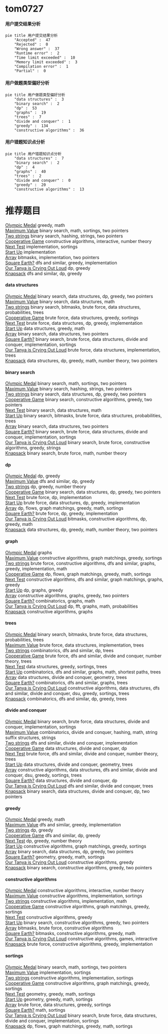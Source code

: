 # tom0727
<!-- tabs:start -->
#### **用户提交结果分析**

```mermaid
pie title 用户提交结果分析
    "Accepted" :  47
    "Rejected" :  0
    "Wrong answer" :  37
    "Runtime error" :  2
    "Time limit exceeded" :  10
    "Memory limit exceeded" :  3
    "Compilation error" :  1
    "Partial" :  0
```
#### **用户做题类型偏好分析**

```mermaid
pie title 用户做题类型偏好分析
    "data structures" :  3
    "binary search" :  2
    "dp" :  53
    "graphs" :  19
    "trees" :  7
    "divide and conquer" :  1
    "greedy" :  134
    "constructive algorithms" :  36
```
#### **用户错题知识点分析**

```mermaid
pie title 用户错题知识点分析
    "data structures" :  7
    "binary search" :  2
    "dp" :  4
    "graphs" :  40
    "trees" :  2
    "divide and conquer" :  0
    "greedy" :  20
    "constructive algorithms" :  13
```
<!-- tabs:end -->
# 推荐题目
[Olympic Medal](http://codeforces.com/problemset/problem/215/B)		greedy,
                        math		  
[Maximum Value](https://codeforces.com/contest/485/problem/D)		binary search,
                        math,
                        sortings,
                        two pointers		  
[Two strings](http://codeforces.com/problemset/problem/762/C)		binary search,
                        hashing,
                        strings,
                        two pointers		  
[Cooperative Game](http://codeforces.com/problemset/problem/1137/D)		constructive algorithms,
                        interactive,
                        number theory		  
[Next Test](http://codeforces.com/problemset/problem/27/A)		implementation,
                        sortings		  
[Start Up](https://codeforces.com/contest/421/problem/B)		implementation		  
[Array](http://codeforces.com/problemset/problem/224/B)		bitmasks,
                        implementation,
                        two pointers		  
[Square Earth?](http://codeforces.com/problemset/problem/57/A)		dfs and similar,
                        greedy,
                        implementation		  
[Our Tanya is Crying Out Loud](http://codeforces.com/problemset/problem/940/B)		dp,
                        greedy		  
[Knapsack](http://codeforces.com/problemset/problem/1132/E)		dfs and similar,
                        dp,
                        greedy		  
<!-- tabs:start -->
#### **data structures**
[Olympic Medal](http://codeforces.com/problemset/problem/1492/C)		binary search,
                        data structures,
                        dp,
                        greedy,
                        two pointers		  
[Maximum Value](http://codeforces.com/problemset/problem/1490/G)		binary search,
                        data structures,
                        math		  
[Two strings](http://codeforces.com/problemset/problem/1479/D)		binary search,
                        bitmasks,
                        brute force,
                        data structures,
                        probabilities,
                        trees		  
[Cooperative Game](http://codeforces.com/problemset/problem/1497/A)		brute force,
                        data structures,
                        greedy,
                        sortings		  
[Next Test](http://codeforces.com/problemset/problem/1491/C)		brute force,
                        data structures,
                        dp,
                        greedy,
                        implementation		  
[Start Up](http://codeforces.com/problemset/problem/1492/B)		data structures,
                        greedy,
                        math		  
[Array](http://codeforces.com/problemset/problem/1436/E)		binary search,
                        data structures,
                        two pointers		  
[Square Earth?](http://codeforces.com/problemset/problem/1461/D)		binary search,
                        brute force,
                        data structures,
                        divide and conquer,
                        implementation,
                        sortings		  
[Our Tanya is Crying Out Loud](http://codeforces.com/problemset/problem/1511/C)		brute force,
                        data structures,
                        implementation,
                        trees		  
[Knapsack](http://codeforces.com/problemset/problem/1497/E1)		data structures,
                        dp,
                        greedy,
                        math,
                        number theory,
                        two pointers		  
#### **binary search**
[Olympic Medal](https://codeforces.com/contest/485/problem/D)		binary search,
                        math,
                        sortings,
                        two pointers		  
[Maximum Value](http://codeforces.com/problemset/problem/762/C)		binary search,
                        hashing,
                        strings,
                        two pointers		  
[Two strings](http://codeforces.com/problemset/problem/1492/C)		binary search,
                        data structures,
                        dp,
                        greedy,
                        two pointers		  
[Cooperative Game](http://codeforces.com/problemset/problem/1463/D)		binary search,
                        constructive algorithms,
                        greedy,
                        two pointers		  
[Next Test](http://codeforces.com/problemset/problem/1490/G)		binary search,
                        data structures,
                        math		  
[Start Up](http://codeforces.com/problemset/problem/1479/D)		binary search,
                        bitmasks,
                        brute force,
                        data structures,
                        probabilities,
                        trees		  
[Array](http://codeforces.com/problemset/problem/1436/E)		binary search,
                        data structures,
                        two pointers		  
[Square Earth?](http://codeforces.com/problemset/problem/1461/D)		binary search,
                        brute force,
                        data structures,
                        divide and conquer,
                        implementation,
                        sortings		  
[Our Tanya is Crying Out Loud](http://codeforces.com/problemset/problem/1493/C)		binary search,
                        brute force,
                        constructive algorithms,
                        greedy,
                        strings		  
[Knapsack](http://codeforces.com/problemset/problem/1487/D)		binary search,
                        brute force,
                        math,
                        number theory		  
#### **dp**
[Olympic Medal](http://codeforces.com/problemset/problem/940/B)		dp,
                        greedy		  
[Maximum Value](http://codeforces.com/problemset/problem/1132/E)		dfs and similar,
                        dp,
                        greedy		  
[Two strings](http://codeforces.com/problemset/problem/623/B)		dp,
                        greedy,
                        number theory		  
[Cooperative Game](http://codeforces.com/problemset/problem/1492/C)		binary search,
                        data structures,
                        dp,
                        greedy,
                        two pointers		  
[Next Test](https://codeforces.com/contest/1457/problem/C)		brute force,
                        dp,
                        implementation		  
[Start Up](http://codeforces.com/problemset/problem/1491/C)		brute force,
                        data structures,
                        dp,
                        greedy,
                        implementation		  
[Array](http://codeforces.com/problemset/problem/1437/C)		dp,
                        flows,
                        graph matchings,
                        greedy,
                        math,
                        sortings		  
[Square Earth?](http://codeforces.com/problemset/problem/1499/B)		brute force,
                        dp,
                        greedy,
                        implementation		  
[Our Tanya is Crying Out Loud](http://codeforces.com/problemset/problem/1491/D)		bitmasks,
                        constructive algorithms,
                        dp,
                        greedy,
                        math		  
[Knapsack](http://codeforces.com/problemset/problem/1497/E1)		data structures,
                        dp,
                        greedy,
                        math,
                        number theory,
                        two pointers		  
#### **graph**
[Olympic Medal](https://codeforces.com/contest/418/problem/A)		graphs		  
[Maximum Value](http://codeforces.com/problemset/problem/1360/C)		constructive algorithms,
                        graph matchings,
                        greedy,
                        sortings		  
[Two strings](http://codeforces.com/problemset/problem/1487/C)		brute force,
                        constructive algorithms,
                        dfs and similar,
                        graphs,
                        greedy,
                        implementation,
                        math		  
[Cooperative Game](http://codeforces.com/problemset/problem/1437/C)		dp,
                        flows,
                        graph matchings,
                        greedy,
                        math,
                        sortings		  
[Next Test](http://codeforces.com/problemset/problem/1470/D)		constructive algorithms,
                        dfs and similar,
                        graph matchings,
                        graphs,
                        greedy		  
[Start Up](http://codeforces.com/problemset/problem/1476/C)		dp,
                        graphs,
                        greedy		  
[Array](http://codeforces.com/problemset/problem/1304/D)		constructive algorithms,
                        graphs,
                        greedy,
                        two pointers		  
[Square Earth?](http://codeforces.com/problemset/problem/1475/C)		combinatorics,
                        graphs,
                        math		  
[Our Tanya is Crying Out Loud](http://codeforces.com/problemset/problem/553/E)		dp,
                        fft,
                        graphs,
                        math,
                        probabilities		  
[Knapsack](http://codeforces.com/problemset/problem/1495/C)		constructive algorithms,
                        graphs		  
#### **trees**
[Olympic Medal](http://codeforces.com/problemset/problem/1479/D)		binary search,
                        bitmasks,
                        brute force,
                        data structures,
                        probabilities,
                        trees		  
[Maximum Value](http://codeforces.com/problemset/problem/1511/C)		brute force,
                        data structures,
                        implementation,
                        trees		  
[Two strings](http://codeforces.com/problemset/problem/1499/F)		combinatorics,
                        dfs and similar,
                        dp,
                        trees		  
[Cooperative Game](http://codeforces.com/problemset/problem/1491/E)		brute force,
                        dfs and similar,
                        divide and conquer,
                        number theory,
                        trees		  
[Next Test](http://codeforces.com/problemset/problem/1466/D)		data structures,
                        greedy,
                        sortings,
                        trees		  
[Start Up](http://codeforces.com/problemset/problem/1495/D)		combinatorics,
                        dfs and similar,
                        graphs,
                        math,
                        shortest paths,
                        trees		  
[Array](http://codeforces.com/problemset/problem/1303/G)		data structures,
                        divide and conquer,
                        geometry,
                        trees		  
[Square Earth?](http://codeforces.com/problemset/problem/1454/E)		combinatorics,
                        dfs and similar,
                        graphs,
                        trees		  
[Our Tanya is Crying Out Loud](http://codeforces.com/problemset/problem/1494/D)		constructive algorithms,
                        data structures,
                        dfs and similar,
                        divide and conquer,
                        dsu,
                        greedy,
                        sortings,
                        trees		  
[Knapsack](http://codeforces.com/problemset/problem/1292/C)		combinatorics,
                        dfs and similar,
                        dp,
                        greedy,
                        trees		  
#### **divide and conquer**
[Olympic Medal](http://codeforces.com/problemset/problem/1461/D)		binary search,
                        brute force,
                        data structures,
                        divide and conquer,
                        implementation,
                        sortings		  
[Maximum Value](http://codeforces.com/problemset/problem/1466/G)		combinatorics,
                        divide and conquer,
                        hashing,
                        math,
                        string suffix structures,
                        strings		  
[Two strings](http://codeforces.com/problemset/problem/1490/D)		dfs and similar,
                        divide and conquer,
                        implementation		  
[Cooperative Game](https://codeforces.com/contest/1483/problem/C)		data structures,
                        divide and conquer,
                        dp		  
[Next Test](http://codeforces.com/problemset/problem/1491/E)		brute force,
                        dfs and similar,
                        divide and conquer,
                        number theory,
                        trees		  
[Start Up](http://codeforces.com/problemset/problem/1303/G)		data structures,
                        divide and conquer,
                        geometry,
                        trees		  
[Array](http://codeforces.com/problemset/problem/1494/D)		constructive algorithms,
                        data structures,
                        dfs and similar,
                        divide and conquer,
                        dsu,
                        greedy,
                        sortings,
                        trees		  
[Square Earth?](http://codeforces.com/problemset/problem/1482/E)		data structures,
                        divide and conquer,
                        dp		  
[Our Tanya is Crying Out Loud](http://codeforces.com/problemset/problem/566/C)		dfs and similar,
                        divide and conquer,
                        trees		  
[Knapsack](http://codeforces.com/problemset/problem/1428/F)		binary search,
                        data structures,
                        divide and conquer,
                        dp,
                        two pointers		  
#### **greedy**
[Olympic Medal](http://codeforces.com/problemset/problem/215/B)		greedy,
                        math		  
[Maximum Value](http://codeforces.com/problemset/problem/57/A)		dfs and similar,
                        greedy,
                        implementation		  
[Two strings](http://codeforces.com/problemset/problem/940/B)		dp,
                        greedy		  
[Cooperative Game](http://codeforces.com/problemset/problem/1132/E)		dfs and similar,
                        dp,
                        greedy		  
[Next Test](http://codeforces.com/problemset/problem/623/B)		dp,
                        greedy,
                        number theory		  
[Start Up](http://codeforces.com/problemset/problem/1360/C)		constructive algorithms,
                        graph matchings,
                        greedy,
                        sortings		  
[Array](http://codeforces.com/problemset/problem/1492/C)		binary search,
                        data structures,
                        dp,
                        greedy,
                        two pointers		  
[Square Earth?](https://codeforces.com/contest/1496/problem/C)		geometry,
                        greedy,
                        math,
                        sortings		  
[Our Tanya is Crying Out Loud](http://codeforces.com/problemset/problem/1493/A)		constructive algorithms,
                        greedy		  
[Knapsack](http://codeforces.com/problemset/problem/1463/D)		binary search,
                        constructive algorithms,
                        greedy,
                        two pointers		  
#### **constructive algorithms**
[Olympic Medal](http://codeforces.com/problemset/problem/1137/D)		constructive algorithms,
                        interactive,
                        number theory		  
[Maximum Value](http://codeforces.com/problemset/problem/1365/F)		constructive algorithms,
                        implementation,
                        sortings		  
[Two strings](http://codeforces.com/problemset/problem/303/A)		constructive algorithms,
                        implementation,
                        math		  
[Cooperative Game](http://codeforces.com/problemset/problem/1360/C)		constructive algorithms,
                        graph matchings,
                        greedy,
                        sortings		  
[Next Test](http://codeforces.com/problemset/problem/1493/A)		constructive algorithms,
                        greedy		  
[Start Up](http://codeforces.com/problemset/problem/1463/D)		binary search,
                        constructive algorithms,
                        greedy,
                        two pointers		  
[Array](https://codeforces.com/contest/1456/problem/B)		bitmasks,
                        brute force,
                        constructive algorithms		  
[Square Earth?](http://codeforces.com/problemset/problem/1492/D)		bitmasks,
                        constructive algorithms,
                        greedy,
                        math		  
[Our Tanya is Crying Out Loud](https://codeforces.com/contest/1504/problem/D)		constructive algorithms,
                        games,
                        interactive		  
[Knapsack](https://codeforces.com/contest/1483/problem/A)		brute force,
                        constructive algorithms,
                        greedy,
                        implementation		  
#### **sortings**
[Olympic Medal](https://codeforces.com/contest/485/problem/D)		binary search,
                        math,
                        sortings,
                        two pointers		  
[Maximum Value](http://codeforces.com/problemset/problem/27/A)		implementation,
                        sortings		  
[Two strings](http://codeforces.com/problemset/problem/1365/F)		constructive algorithms,
                        implementation,
                        sortings		  
[Cooperative Game](http://codeforces.com/problemset/problem/1360/C)		constructive algorithms,
                        graph matchings,
                        greedy,
                        sortings		  
[Next Test](https://codeforces.com/contest/1496/problem/C)		geometry,
                        greedy,
                        math,
                        sortings		  
[Start Up](http://codeforces.com/problemset/problem/1495/A)		geometry,
                        greedy,
                        math,
                        sortings		  
[Array](http://codeforces.com/problemset/problem/1497/A)		brute force,
                        data structures,
                        greedy,
                        sortings		  
[Square Earth?](http://codeforces.com/problemset/problem/1427/A)		math,
                        sortings		  
[Our Tanya is Crying Out Loud](http://codeforces.com/problemset/problem/1461/D)		binary search,
                        brute force,
                        data structures,
                        divide and conquer,
                        implementation,
                        sortings		  
[Knapsack](http://codeforces.com/problemset/problem/1437/C)		dp,
                        flows,
                        graph matchings,
                        greedy,
                        math,
                        sortings		  
<!-- tabs:end -->
